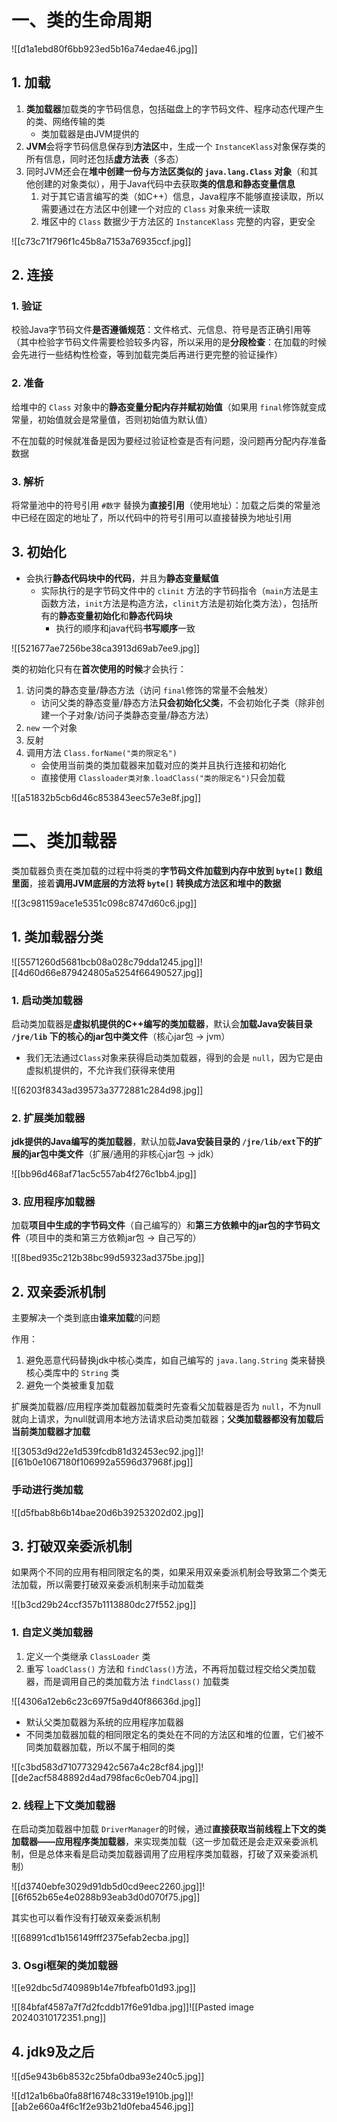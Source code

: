 # 一、类的生命周期

![[d1a1ebd80f6bb923ed5b16a74edae46.jpg]]

## 1. 加载

1. **类加载器**加载类的字节码信息，包括磁盘上的字节码文件、程序动态代理产生的类、网络传输的类
	* 类加载器是由JVM提供的
2. **JVM**会将字节码信息保存到**方法区**中，生成一个 `InstanceKlass`对象保存类的所有信息，同时还包括**虚方法表**（多态）
3. 同时JVM还会在**堆中创建一份与方法区类似的 `java.lang.Class` 对象**（和其他创建的对象类似），用于Java代码中去获取**类的信息和静态变量信息**
	1. 对于其它语言编写的类（如C++）信息，Java程序不能够直接读取，所以需要通过在方法区中创建一个对应的 `Class` 对象来统一读取
	2. 堆区中的 `Class` 数据少于方法区的 `InstanceKlass` 完整的内容，更安全

![[c73c71f796f1c45b8a7153a76935ccf.jpg]]

## 2. 连接

### 1. 验证

校验Java字节码文件**是否遵循规范**：文件格式、元信息、符号是否正确引用等（其中检验字节码文件需要检验较多内容，所以采用的是**分段检查**：在加载的时候会先进行一些结构性检查，等到加载完类后再进行更完整的验证操作）

### 2. 准备

给堆中的 `Class` 对象中的**静态变量分配内存并赋初始值**（如果用 `final`修饰就变成常量，初始值就会是常量值，否则初始值为默认值）

不在加载的时候就准备是因为要经过验证检查是否有问题，没问题再分配内存准备数据

### 3. 解析

将常量池中的符号引用 `#数字` 替换为**直接引用**（使用地址）：加载之后类的常量池中已经在固定的地址了，所以代码中的符号引用可以直接替换为地址引用

## 3. 初始化

* 会执行**静态代码块中的代码**，并且为**静态变量赋值**
	* 实际执行的是字节码文件中的 `clinit` 方法的字节码指令（`main`方法是主函数方法，`init`方法是构造方法，`clinit`方法是初始化类方法），包括所有的**静态变量初始化**和**静态代码块**
		* 执行的顺序和java代码**书写顺序**一致

![[521677ae7256be38ca3913d69ab7ee9.jpg]]

类的初始化只有在**首次使用的时候**才会执行：

1. 访问类的静态变量/静态方法（访问 `final`修饰的常量不会触发）
	* 访问父类的静态变量/静态方法**只会初始化父类**，不会初始化子类（除非创建一个子对象/访问子类静态变量/静态方法）
2. `new` 一个对象
3. 反射
4. 调用方法 `Class.forName("类的限定名")`
	* 会使用当前类的类加载器来加载对应的类并且执行连接和初始化
	* 直接使用 `Classloader类对象.loadClass("类的限定名")`只会加载

![[a51832b5cb6d46c853843eec57e3e8f.jpg]]

# 二、类加载器

类加载器负责在类加载的过程中将类的**字节码文件加载到内存中放到 `byte[]` 数组里面**，接着**调用JVM底层的方法将 `byte[]` 转换成方法区和堆中的数据**

![[3c981159ace1e5351c098c8747d60c6.jpg]]

## 1. 类加载器分类

![[5571260d5681bcb08a028c79dda1245.jpg]]![[4d60d66e879424805a5254f66490527.jpg]]

### 1. 启动类加载器

启动类加载器是**虚拟机提供的C++编写的类加载器**，默认会**加载Java安装目录 `/jre/lib` 下的核心的jar包中类文件**（核心jar包 -> jvm）

* 我们无法通过`Class`对象来获得启动类加载器，得到的会是 `null`，因为它是由虚拟机提供的，不允许我们获得来使用

![[6203f8343ad39573a3772881c284d98.jpg]]

### 2. 扩展类加载器

**jdk提供的Java编写的类加载器**，默认加载**Java安装目录的 `/jre/lib/ext`下的扩展的jar包中类文件**（扩展/通用的非核心jar包 -> jdk）

![[bb96d468af71ac5c557ab4f276c1bb4.jpg]]

### 3. 应用程序加载器

加载**项目中生成的字节码文件**（自己编写的）和**第三方依赖中的jar包的字节码文件**（项目中的类和第三方依赖jar包 -> 自己写的）

![[8bed935c212b38bc99d59323ad375be.jpg]]

## 2. 双亲委派机制

主要解决一个类到底由**谁来加载**的问题

作用：

1. 避免恶意代码替换jdk中核心类库，如自己编写的 `java.lang.String` 类来替换核心类库中的 `String` 类
2. 避免一个类被重复加载

扩展类加载器/应用程序类加载器加载类时先查看父加载器是否为 `null`，不为null就向上请求，为null就调用本地方法请求启动类加载器；**父类加载器都没有加载后当前类加载器才加载**

![[3053d9d22e1d539fcdb81d32453ec92.jpg]]![[61b0e1067180f106992a5596d37968f.jpg]]

### 手动进行类加载

![[d5fbab8b6b14bae20d6b39253202d02.jpg]]

## 3. 打破双亲委派机制

如果两个不同的应用有相同限定名的类，如果采用双亲委派机制会导致第二个类无法加载，所以需要打破双亲委派机制来手动加载类

![[b3cd29b24ccf357b1113880dc27f552.jpg]]

### 1. 自定义类加载器

1. 定义一个类继承 `ClassLoader` 类
2. 重写 `loadClass()` 方法和 `findClass()`方法，不再将加载过程交给父类加载器，而是调用自己的类加载方法 `findClass()` 加载类

![[4306a12eb6c23c697f5a9d40f86636d.jpg]]

* 默认父类加载器为系统的应用程序加载器
* 不同类加载器加载的相同限定名的类处在不同的方法区和堆的位置，它们被不同类加载器加载，所以不属于相同的类

![[c3bd583d7107732942c567a4c28cf84.jpg]]![[de2acf5848892d4ad798fac6c0eb704.jpg]]

### 2. 线程上下文类加载器

在启动类加载器中加载 `DriverManager`的时候，通过**直接获取当前线程上下文的类加载器——应用程序类加载器**，来实现类加载（这一步加载还是会走双亲委派机制，但是总体来看是启动类加载器调用了应用程序类加载器，打破了双亲委派机制）

![[d3740ebfe3029d91db5d0cd9eec2260.jpg]]![[6f652b65e4e0288b93eab3d0d070f75.jpg]]

其实也可以看作没有打破双亲委派机制

![[68991cd1b156149fff2375efab2ecba.jpg]]

### 3. Osgi框架的类加载器

![[e92dbc5d740989b14e7fbfeafb01d93.jpg]]

![[84bfaf4587a7f7d2fcddb17f6e91dba.jpg]]![[Pasted image 20240310172351.png]]

## 4. jdk9及之后

![[d5e943b6b8532c25bfa0dba93e240c5.jpg]]

![[d12a1b6ba0fa88f16748c3319e1910b.jpg]]![[ab2e660a4f6c1f2e93b21d0feba4546.jpg]]